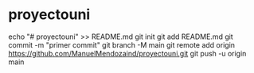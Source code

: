 # proyectouni
echo "# proyectouni" >> README.md 
git init 
git add README.md 
git commit -m "primer commit" 
git branch -M main 
git remote add origin https://github.com/ManuelMendozaind/proyectouni.git
 git push -u origin main
